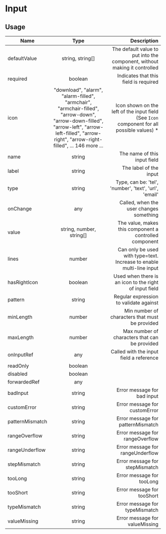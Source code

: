 <!-- 
This is an auto-generated markdown. 
You can change it in "/Users/daniel/Dev/allthings/elements/src/Input/Input.tsx" and run build:docs to update this file.
-->
# Input

## Usage
| Name        | Type           | Description  |
| ----------- |:--------------:| ------------:|
|defaultValue|string, string[]|The default value to put into the component, without making it controlled
|required|boolean|Indicates that this field is required
|icon|"download", "alarm", "alarm-filled", "armchair", "armchair-filled", "arrow-down", "arrow-down-filled", "arrow-left", "arrow-left-filled", "arrow-right", "arrow-right-filled", ... 146 more ...|Icon shown on the left of the input field (See `Icon` component for all possible values) *
|name|string|The name of this input field
|label|string|The label of the input
|type|string|Type, can be: 'tel', 'number', 'text', 'url', 'email'
|onChange|any|Called, when the user changes something
|value|string, number, string[]|The value, makes this component a controlled component
|lines|number|Can only be used with type=text. Increase to enable multi-line input
|hasRightIcon|boolean|Used when there is an icon to the right of input field
|pattern|string|Regular expression to validate against
|minLength|number|Min number of characters that must be provided
|maxLength|number|Max number of characters that can be provided
|onInputRef|any|Called with the input field a reference
|readOnly|boolean|
|disabled|boolean|
|forwardedRef|any|
|badInput|string|Error message for bad input
|customError|string|Error message for customError
|patternMismatch|string|Error message for patternMismatch
|rangeOverflow|string|Error message for rangeOverflow
|rangeUnderflow|string|Error message for rangeUnderflow
|stepMismatch|string|Error message for stepMismatch
|tooLong|string|Error message for tooLong
|tooShort|string|Error message for tooShort
|typeMismatch|string|Error message for typeMismatch
|valueMissing|string|Error message for valueMissing
